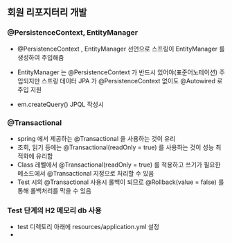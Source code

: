 ## 회원 리포지터리 개발

### @PersistenceContext, EntityManager
- @PersistenceContext , EntityManager 선언으로 스프링이 EntityManager 를 생성하여 주입해줌
- EntityManager 는 @PersistenceContext 가 반드시 있어야(표준어노테이션) 주입되지만 
  스프링 데이터 JPA 가 @PersistenceContext 없이도 @Autowired 로 주입 지원 


- em.createQuery() JPQL 작성시


### @Transactional
- spring 에서 제공하는 @Transactional 을 사용하는 것이 유리
- 조회, 읽기 등에는 @Transactional(readOnly = true) 를 사용하는 것이 성능 최적화에 유리함
- Class 레벨에서 @Transactional(readOnly = true) 를 적용하고 쓰기가 필요한 메소드에서 @Transactional 지정으로 처리할 수 있음
- Test 시의 @Transactional 사용시 롤백이 되므로 @Rollback(value = false) 를 통해 롤백처리를 막을 수 있음

### Test 단계의 H2 메모리 db 사용
- test 디렉토리 아래에 resources/application.yml 설정
- 